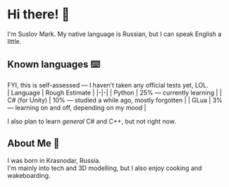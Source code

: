 # Hi there! 👋  
I'm Suslov Mark. My native language is Russian, but I can speak English a little.
## Known languages ⌨️
FYI, this is self-assessed — I haven’t taken any official tests yet, LOL.  
| Language | Rough Estimate |
|-|-|
| Python | 25% — currently learning |
| C# (for Unity) | 10% — studied a while ago, mostly forgotten |
| GLua | 3% — learning on and off, depending on my mood |

I also plan to learn *general* C# and C++, but not right now.
## About Me 🙂
I was born in Krasnodar, Russia.  
I'm mainly into tech and 3D modelling, but I also enjoy cooking and wakeboarding.
